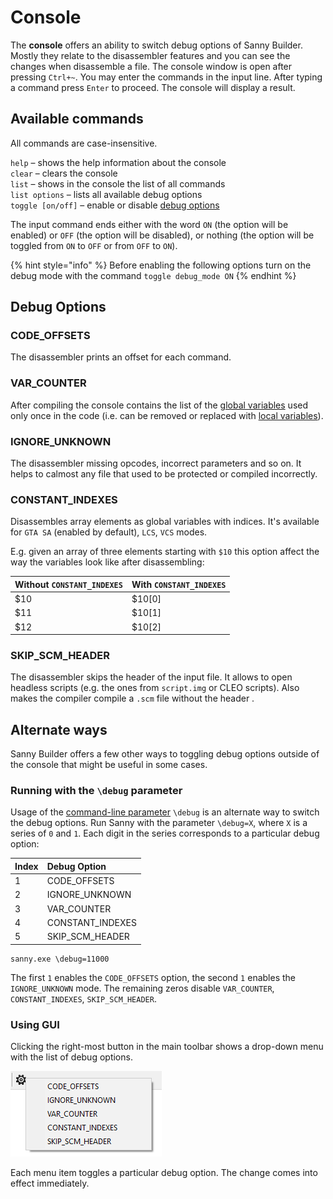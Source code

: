 # Console

The **console** offers an ability to switch debug options of Sanny Builder. Mostly they relate to the disassembler features and you can see the changes when disassemble a file. The console window is open after pressing `Ctrl+~`. You may enter the commands in the input line. After typing a command press  `Enter` to proceed. The console will display a result.

## Available commands 

All commands are case-insensitive.

`help` – shows the help information about the console  
`clear` – clears the console  
`list` – shows in the console the list of all commands  
`list options` – lists all available debug options  
`toggle [on/off]` – enable or disable [debug options](console.md#debug-options)

The input command ends either with the word `ON` \(the option will be enabled\) or `OFF` \(the option will be disabled\), or nothing \(the option will be toggled from `ON` to `OFF` or from `OFF` to `ON`\).

{% hint style="info" %}
Before enabling the following options turn on the debug mode with the command `toggle debug_mode ON`
{% endhint %}

## Debug Options

### CODE\_OFFSETS

The disassembler prints an offset for each command.

### VAR\_COUNTER

After compiling the console contains the list of the [global variables](coding/variables.md#global-variables) used only once in the code \(i.e. can be removed or replaced with [local variables](coding/variables.md#local-variables)\).

### IGNORE\_UNKNOWN

The disassembler missing opcodes, incorrect parameters and so on. It helps to calmost any file that used to be protected or compiled incorrectly.

### CONSTANT\_INDEXES

Disassembles array elements as global variables with indices. It's available for `GTA SA` \(enabled by default\), `LCS`, `VCS` modes. 

E.g. given an array of three elements starting with `$10` this option affect the way the variables look like after disassembling:

| Without `CONSTANT_INDEXES` | With `CONSTANT_INDEXES` |
| :--- | :--- |
| $10 | $10\[0\] |
| $11 | $10\[1\] |
| $12 | $10\[2\] |

### SKIP\_SCM\_HEADER

The disassembler skips the header of the input file. It allows to open headless scripts \(e.g. the ones from `script.img` or CLEO scripts\). Also makes the compiler compile a `.scm` file without the header .

## Alternate ways

Sanny Builder offers a few other ways to toggling debug options outside of the console that might be useful in some cases.

### Running with  the `\debug` parameter

Usage of the [command-line parameter](./#command-line-usage) `\debug` is an alternate way to switch the debug options. Run Sanny with the parameter `\debug=X`, where `X` is a series of `0` and `1`.  Each digit in the series corresponds to a particular debug option:

| Index | Debug Option |
| :--- | :--- |
| 1 | CODE\_OFFSETS |
| 2 | IGNORE\_UNKNOWN |
| 3 | VAR\_COUNTER |
| 4 | CONSTANT\_INDEXES |
| 5 | SKIP\_SCM\_HEADER |

```text
sanny.exe \debug=11000
```

The first `1` enables the `CODE_OFFSETS` option, the second `1` enables the `IGNORE_UNKNOWN` mode. The remaining zeros disable `VAR_COUNTER`, `CONSTANT_INDEXES`, `SKIP_SCM_HEADER`.

### Using GUI

Clicking the right-most button in the main toolbar shows a drop-down menu with the list of debug options.

![](.gitbook/assets/debug_options.PNG)

Each menu item toggles a particular debug option. The change comes into effect immediately.

